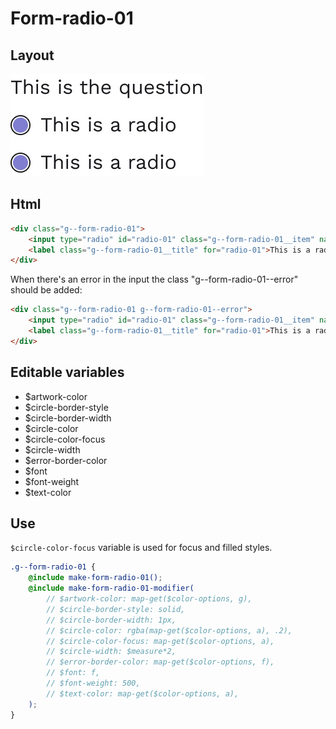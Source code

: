 # Form-radio-01

## Layout

![alt text][radio-01]

[radio-01]: /src/img/global-components/form-fields/radio-01.jpg

## Html

```html
<div class="g--form-radio-01">
    <input type="radio" id="radio-01" class="g--form-radio-01__item" name="radio-01" />
    <label class="g--form-radio-01__title" for="radio-01">This is a radio</label>
</div>
```

When there's an error in the input the class "g--form-radio-01--error" should be added:

```html
<div class="g--form-radio-01 g--form-radio-01--error">
    <input type="radio" id="radio-01" class="g--form-radio-01__item" name="radio-01" />
    <label class="g--form-radio-01__title" for="radio-01">This is a radio</label>
</div>
```

## Editable variables

- $artwork-color
- $circle-border-style
- $circle-border-width
- $circle-color
- $circle-color-focus
- $circle-width
- $error-border-color
- $font
- $font-weight
- $text-color

## Use

`$circle-color-focus` variable is used for focus and filled styles.

```scss
.g--form-radio-01 {
    @include make-form-radio-01();
    @include make-form-radio-01-modifier(
        // $artwork-color: map-get($color-options, g),
        // $circle-border-style: solid,
        // $circle-border-width: 1px,
        // $circle-color: rgba(map-get($color-options, a), .2),
        // $circle-color-focus: map-get($color-options, a),
        // $circle-width: $measure*2,
        // $error-border-color: map-get($color-options, f),
        // $font: f,
        // $font-weight: 500,
        // $text-color: map-get($color-options, a),
    );
}
```

